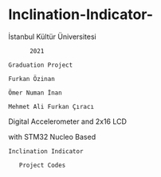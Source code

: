 # Inclination-Indicator-

İstanbul Kültür Üniversitesi

          2021
          
    Graduation Project
    
    Furkan Özinan
    
    Ömer Numan İnan
    
    Mehmet Ali Furkan Çıracı
    
Digital Accelerometer and 2x16 LCD

  with STM32 Nucleo Based 
  
    Inclination Indicator
    
       Project Codes
